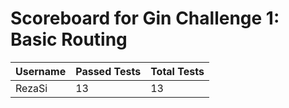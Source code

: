 # Scoreboard for Gin Challenge 1: Basic Routing

| Username   | Passed Tests | Total Tests |
|------------|--------------|-------------|
| RezaSi     | 13           | 13          | 